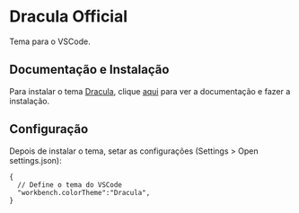 # Dracula Official

Tema para o VSCode.

## Documentação e Instalação

Para instalar o tema [Dracula](../../../themes/dracula.md), clique [aqui](https://marketplace.visualstudio.com/items?itemName=dracula-theme.theme-dracula) para ver a documentação e fazer a instalação.

## Configuração

Depois de instalar o tema, setar as configurações (Settings > Open settings.json):

```
{
  // Define o tema do VSCode
  "workbench.colorTheme":"Dracula",
}
```